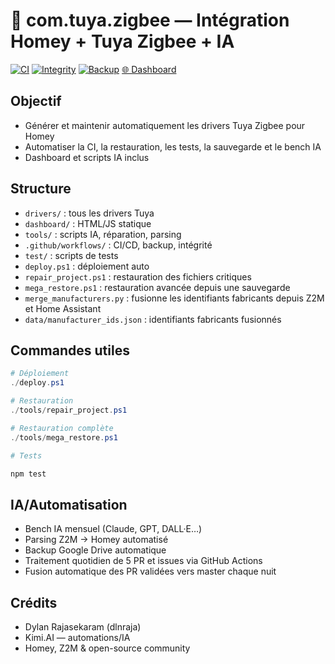 # 🧠 com.tuya.zigbee — Intégration Homey + Tuya Zigbee + IA

[![CI](https://github.com/dlnraja/com.tuya.zigbee/actions/workflows/ci.yml/badge.svg)](https://github.com/dlnraja/com.tuya.zigbee/actions/workflows/ci.yml)
[![Integrity](https://github.com/dlnraja/com.tuya.zigbee/actions/workflows/integrity-monitor.yml/badge.svg)](https://github.com/dlnraja/com.tuya.zigbee/actions/workflows/integrity-monitor.yml)
[![Backup](https://github.com/dlnraja/com.tuya.zigbee/actions/workflows/monthly-backup.yml/badge.svg)](https://github.com/dlnraja/com.tuya.zigbee/actions/workflows/monthly-backup.yml)
[🌐 Dashboard](https://dlnraja.github.io/com.tuya.zigbee/)

## Objectif
- Générer et maintenir automatiquement les drivers Tuya Zigbee pour Homey
- Automatiser la CI, la restauration, les tests, la sauvegarde et le bench IA
- Dashboard et scripts IA inclus

## Structure
- `drivers/` : tous les drivers Tuya
- `dashboard/` : HTML/JS statique
- `tools/` : scripts IA, réparation, parsing
- `.github/workflows/` : CI/CD, backup, intégrité
- `test/` : scripts de tests
- `deploy.ps1` : déploiement auto
- `repair_project.ps1` : restauration des fichiers critiques
- `mega_restore.ps1` : restauration avancée depuis une sauvegarde
- `merge_manufacturers.py` : fusionne les identifiants fabricants depuis Z2M et Home Assistant
- `data/manufacturer_ids.json` : identifiants fabricants fusionnés

## Commandes utiles
```powershell
# Déploiement
./deploy.ps1

# Restauration
./tools/repair_project.ps1

# Restauration complète
./tools/mega_restore.ps1

# Tests

npm test
```

## IA/Automatisation

* Bench IA mensuel (Claude, GPT, DALL·E…)
* Parsing Z2M → Homey automatisé
* Backup Google Drive automatique
* Traitement quotidien de 5 PR et issues via GitHub Actions
* Fusion automatique des PR validées vers master chaque nuit

## Crédits

* Dylan Rajasekaram (dlnraja)
* Kimi.AI — automations/IA
* Homey, Z2M & open-source community
